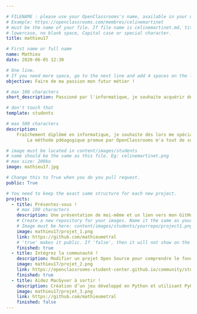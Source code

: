 ```yaml
---

# FILENAME : please use your OpenClassrooms's name, available in your url.
# Example: https://openclassrooms.com/membres/celinemartinet
# must be the name of your file. If file name is celinemartinet.md, title is celinemartinet.
# lowercase, no blank space, Capital case or special character.
title: mathieu17

# First name or full name
name: Mathieu
date: 2020-06-05 12:30

# One line.
# If you need more space, go to the next line and add 4 spaces on the left, as in 'description'.
objective: Faire de ma passion mon futur métier !

# max 100 characters
short_description: Passioné par l'informatique, je souhaite acquérir de nouvelles connaissances grâce à ce parcours.

# don't touch that
template: students

# max 500 characters
description:
    Fraîchement diplômé en informatique, je souhaite dès lors me spécialiser dans le développement d'application.
		La méthode pdéagogique promue par OpenClassrooms m'a tout de suite convaincu. J'ai hâte de me lancer dans le vif du sujet et de pouvoir enrichir mon panel de connaissances.

# image must be located in content/images/students
# name should be the same as this file. Eg: celinemartinet.png
# max size: 200ko
image: mathieu17.jpg

# Change this to True when you do you pull request.
public: True

# You need to keep the exact same structure for each new project.
projects:
  - title: Présentez-vous !
    # max 100 characters
    description: Une présentation de moi-même et un lien vers mon GitHub.
    # Create a new repository for your images. Name it the same as your nickname and profile picture.
    # Image must be here: content/images/students/yourrepo/project1.png
    image: mathieu17/projet_1.png
    link: https://github.com/mathieumetral
    # 'true' makes it public. If 'false', then it will not show on the website.
    finished: true
  - title: Intégrez la communauté !
    description: Modifier un projet Open Source pour comprendre le fonctionnement de Git, de Github et des pull requests.
    image: mathieu17/projet_2.png
    link: https://openclassrooms-student-center.github.io/community/students/mathieu17.html
    finished: true
  - title: Aidez MacGyver à sortir !
    description: Création d’un jeu développé en Python et utilisant PyGame.
    image: mathieu17/projet_3.png
    link: https://github.com/mathieumetral
    finished: false
---
```


